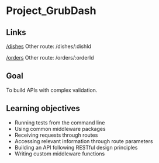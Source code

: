 # Project_GrubDash

## Links
[/dishes](https://fierce-hollows-10891.herokuapp.com/dishes)
Other route: /dishes/:dishId

[/orders](https://fierce-hollows-10891.herokuapp.com/orders)
Other route: /orders/:orderId

## Goal
To build APIs with complex validation.

## Learning objectives

- Running tests from the command line
- Using common middleware packages
- Receiving requests through routes
- Accessing relevant information through route parameters
- Building an API following RESTful design principles
- Writing custom middleware functions
